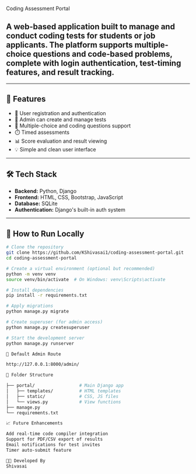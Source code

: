 Coding Assessment Portal

A web-based application built to manage and conduct coding tests for students or job applicants. The platform supports multiple-choice questions and code-based problems, complete with login authentication, test-timing features, and result tracking.
---


---

## 🚀 Features

- 👤 User registration and authentication
- 📝 Admin can create and manage tests
- 📄 Multiple-choice and coding questions support
- ⏱️ Timed assessments
- 📊 Score evaluation and result viewing
- 💡 Simple and clean user interface

---

## 🛠️ Tech Stack

- **Backend:** Python, Django
- **Frontend:** HTML, CSS, Bootstrap, JavaScript
- **Database:** SQLite
- **Authentication:** Django's built-in auth system

---

## 🔧 How to Run Locally

```bash
# Clone the repository
git clone https://github.com/KShivasai1/coding-assessment-portal.git
cd coding-assessment-portal

# Create a virtual environment (optional but recommended)
python -m venv venv
source venv/bin/activate  # On Windows: venv\Scripts\activate

# Install dependencies
pip install -r requirements.txt

# Apply migrations
python manage.py migrate

# Create superuser (for admin access)
python manage.py createsuperuser

# Start the development server
python manage.py runserver

📌 Default Admin Route

http://127.0.0.1:8000/admin/

📂 Folder Structure

├── portal/                 # Main Django app
│   ├── templates/          # HTML templates
│   ├── static/             # CSS, JS files
│   └── views.py            # View functions
├── manage.py
└── requirements.txt

📈 Future Enhancements

Add real-time code compiler integration
Support for PDF/CSV export of results
Email notifications for test invites
Timer auto-submit feature

👨‍💻 Developed By
Shivasai


